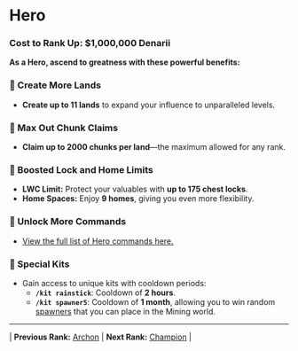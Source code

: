 # Hero

### Cost to Rank Up: $1,000,000 Denarii

**As a Hero, ascend to greatness with these powerful benefits:**

### 🔹 Create More Lands
- **Create up to 11 lands** to expand your influence to unparalleled levels.

### 🔹 Max Out Chunk Claims
- **Claim up to 2000 chunks per land**—the maximum allowed for any rank.

### 🔹 Boosted Lock and Home Limits
- **LWC Limit:** Protect your valuables with **up to 175 chest locks**.
- **Home Spaces:** Enjoy **9 homes**, giving you even more flexibility.

### 🔹 Unlock More Commands
- [View the full list of Hero commands here.](/gameplay-features/commands#hero)

### 🔹 Special Kits
- Gain access to unique kits with cooldown periods:
  - **`/kit rainstick`**: Cooldown of **2 hours**.
  - **`/kit spawner5`**: Cooldown of **1 month**, allowing you to win random [spawners](/gameplay-features/spawners.md) that you can place in the Mining world.

---

| **Previous Rank:** [Archon](/gameplay-features/ranks/mortal-ranks/07-archon.md) | **Next Rank:** [Champion](/gameplay-features/ranks/mythic-ranks/02-champion.md) |

